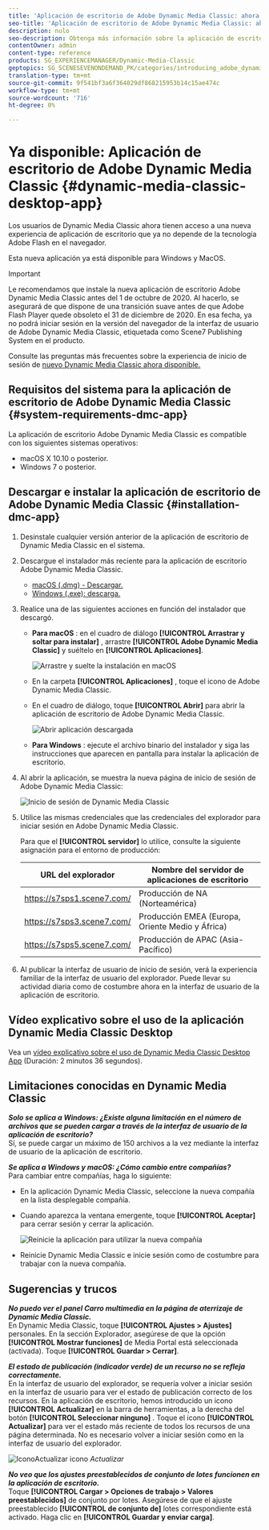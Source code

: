```yaml
---
title: 'Aplicación de escritorio de Adobe Dynamic Media Classic: ahora disponible'
seo-title: 'Aplicación de escritorio de Adobe Dynamic Media Classic: ahora disponible'
description: nulo
seo-description: Obtenga más información sobre la aplicación de escritorio Dynamic Media Classic.
contentOwner: admin
content-type: reference
products: SG_EXPERIENCEMANAGER/Dynamic-Media-Classic
geptopics: SG_SCENESEVENONDEMAND_PK/categories/introducing_adobe_dynamic_media_classic
translation-type: tm+mt
source-git-commit: 9f541bf3a6f364029df868215953b14c15ae474c
workflow-type: tm+mt
source-wordcount: '716'
ht-degree: 0%

---
```



# Ya disponible: Aplicación de escritorio de Adobe Dynamic Media Classic {#dynamic-media-classic-desktop-app}

Los usuarios de Dynamic Media Classic ahora tienen acceso a una nueva experiencia de aplicación de escritorio que ya no depende de la tecnología Adobe Flash en el navegador.

Esta nueva aplicación ya está disponible para Windows y MacOS.

>[!IMPORTANT]
>
>Le recomendamos que instale la nueva aplicación de escritorio Adobe Dynamic Media Classic antes del 1 de octubre de 2020. Al hacerlo, se asegurará de que dispone de una transición suave antes de que Adobe Flash Player quede obsoleto el 31 de diciembre de 2020. En esa fecha, ya no podrá iniciar sesión en la versión del navegador de la interfaz de usuario de Adobe Dynamic Media Classic, etiquetada como Scene7 Publishing System en el producto.

Consulte las preguntas más frecuentes sobre la experiencia de inicio de sesión de [nuevo Dynamic Media Classic ahora disponible.](/help/new-ui-2020.md)

## Requisitos del sistema para la aplicación de escritorio de Adobe Dynamic Media Classic {#system-requirements-dmc-app}

La aplicación de escritorio Adobe Dynamic Media Classic es compatible con los siguientes sistemas operativos:
* macOS X 10.10 o posterior.
* Windows 7 o posterior.

## Descargar e instalar la aplicación de escritorio de Adobe Dynamic Media Classic {#installation-dmc-app}

1. Desinstale cualquier versión anterior de la aplicación de escritorio de Dynamic Media Classic en el sistema.

1. Descargue el instalador más reciente para la aplicación de escritorio Adobe Dynamic Media Classic.

   * [macOS (.dmg) - Descargar.](http://download.macromedia.com/dynamic-media-classic/20.20.1/adobe-dynamic-media-classic-20.20.1.dmg)
   * [Windows (.exe): descarga.](http://download.macromedia.com/dynamic-media-classic/20.20.1/adobe-dynamic-media-classic-20.20.1.exe)

1. Realice una de las siguientes acciones en función del instalador que descargó.

   * **Para macOS** : en el cuadro de diálogo **[!UICONTROL Arrastrar y soltar para instalar]** , arrastre **[!UICONTROL Adobe Dynamic Media Classic]** y suéltelo en **[!UICONTROL Aplicaciones]**.

      ![Arrastre y suelte la instalación en macOS](/help/assets/dragondrop-install1.png)

   * En la carpeta **[!UICONTROL Aplicaciones]** , toque el icono de Adobe Dynamic Media Classic.
   * En el cuadro de diálogo, toque **[!UICONTROL Abrir]** para abrir la aplicación de escritorio de Adobe Dynamic Media Classic.

      ![Abrir aplicación descargada](/help/assets/open-dmclassicapp1.png)

   * **Para Windows** : ejecute el archivo binario del instalador y siga las instrucciones que aparecen en pantalla para instalar la aplicación de escritorio.

1. Al abrir la aplicación, se muestra la nueva página de inicio de sesión de Adobe Dynamic Media Classic:

   ![Inicio de sesión de Dynamic Media Classic](/help/assets/dmclassic-login1.png)

1. Utilice las mismas credenciales que las credenciales del explorador para iniciar sesión en Adobe Dynamic Media Classic.

   Para que el **[!UICONTROL servidor]** lo utilice, consulte la siguiente asignación para el entorno de producción:

   | URL del explorador | Nombre del servidor de aplicaciones de escritorio |
   |---|---|
   | https://s7sps1.scene7.com/ | Producción de NA (Norteamérica) |
   | https://s7sps3.scene7.com/ | Producción EMEA (Europa, Oriente Medio y África) |
   | https://s7sps5.scene7.com/ | Producción de APAC (Asia-Pacífico) |

1. Al publicar la interfaz de usuario de inicio de sesión, verá la experiencia familiar de la interfaz de usuario del explorador. Puede llevar su actividad diaria como de costumbre ahora en la interfaz de usuario de la aplicación de escritorio.

## Vídeo explicativo sobre el uso de la aplicación Dynamic Media Classic Desktop

Vea un [vídeo explicativo sobre el uso de Dynamic Media Classic Desktop App](https://docs.adobe.com/content/help/en/experience-manager-learn/assets/dynamic-media/dynamic-media-classic-desktop-application.html) (Duración: 2 minutos 36 segundos).

## Limitaciones conocidas en Dynamic Media Classic

**_Solo se aplica a Windows: ¿Existe alguna limitación en el número de archivos que se pueden cargar a través de la interfaz de usuario de la aplicación de escritorio?_**<br> Sí, se puede cargar un máximo de 150 archivos a la vez mediante la interfaz de usuario de la aplicación de escritorio.

**_Se aplica a Windows y macOS: ¿Cómo cambio entre compañías?_**<br> Para cambiar entre compañías, haga lo siguiente:
* En la aplicación Dynamic Media Classic, seleccione la nueva compañía en la lista desplegable compañía.
* Cuando aparezca la ventana emergente, toque **[!UICONTROL Aceptar]** para cerrar sesión y cerrar la aplicación.

   ![Reinicie la aplicación para utilizar la nueva compañía](/help/assets/dmclassic-new-company1.png)
* Reinicie Dynamic Media Classic e inicie sesión como de costumbre para trabajar con la nueva compañía.

## Sugerencias y trucos

**_No puedo ver el panel Carro multimedia en la página de aterrizaje de Dynamic Media Classic._**<br> En Dynamic Media Classic, toque **[!UICONTROL Ajustes > Ajustes]** personales. En la sección Explorador, asegúrese de que la opción **[!UICONTROL Mostrar funciones]** de Media Portal está seleccionada (activada). Toque **[!UICONTROL Guardar > Cerrar]**.

**_El estado de publicación (indicador verde) de un recurso no se refleja correctamente._**<br> En la interfaz de usuario del explorador, se requería volver a iniciar sesión en la interfaz de usuario para ver el estado de publicación correcto de los recursos. En la aplicación de escritorio, hemos introducido un icono **[!UICONTROL Actualizar]** en la barra de herramientas, a la derecha del botón **[!UICONTROL Seleccionar ninguno]** . Toque el icono **[!UICONTROL Actualizar]** para ver el estado más reciente de todos los recursos de una página determinada. No es necesario volver a iniciar sesión como en la interfaz de usuario del explorador.

![Icono](/help/assets/refresh-icon1.png)Actualizar icono *Actualizar*

**_No veo que los ajustes preestablecidos de conjunto de lotes funcionen en la aplicación de escritorio._**<br> Toque **[!UICONTROL Cargar > Opciones de trabajo > Valores preestablecidos]** de conjunto por lotes. Asegúrese de que el ajuste preestablecido **[!UICONTROL de conjunto de]** lotes correspondiente está activado. Haga clic en **[!UICONTROL Guardar y enviar carga]**.
